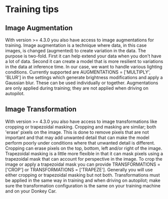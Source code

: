 # Training tips

## Image Augmentation

 With version >= 4.3.0 you also have access to image augmentations for training. Image augmentation is a technique where data, in this case images, is changed (augmented) to create variation in the data. The purpose is two-fold. First it can help extend your data when you don't have a lot of data. Second it can create a model that is more resilient to variations in the data at inference time. In our case, we want to handle various lighting conditions. Currently supported are AUGMENTATIONS = ['MULTIPLY', 'BLUR'] in the settings which generate brightness modifications and apply a Gaussian blur. These can be used individually or together. Augmentations are only applied during training; they are not applied when driving on autopilot.

## Image Transformation
 With version >= 4.3.0 you also have access to image transformations like cropping or trapezoidal masking. Cropping and masking are similar; both 'erase' pixels on the image. This is done to remove pixels that are not important and that may add unwanted detail that can make the model perform poorly under conditions where that unwanted detail is different. Cropping can erase pixels on the top, bottom, left and/or right of the image. Trapezoidal masking is a little more flexible in that it can mask pixels using a trapezoidal mask that can account for perspective in the image. To crop the image or apply a trapezoidal mask you can provide TRANSFORMATIONS = ['CROP'] or TRANSFORMATIONS = ['TRAPEZE']. Generally you will use either cropping or trapezoidal masking but not both. Transformations must be applied in the same way in training and when driving on autopilot; make sure the transformation configuration is the same on your training machine and on your Donkey Car.
